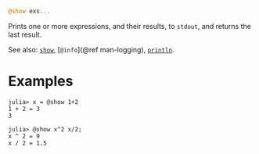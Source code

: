 ```julia
@show exs...
```

Prints one or more expressions, and their results, to `stdout`, and returns the last result.

See also: [`show`](@ref), [`@info`](@ref man-logging), [`println`](@ref).

# Examples

```jldoctest
julia> x = @show 1+2
1 + 2 = 3
3

julia> @show x^2 x/2;
x ^ 2 = 9
x / 2 = 1.5
```
